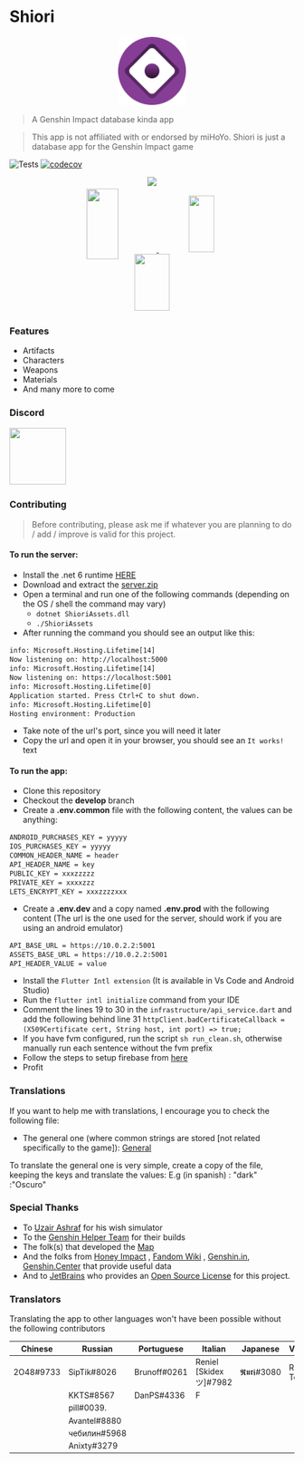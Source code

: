# Shiori

<p align="center">
  <img height="120px" src="assets/icon/icon.png">
</p>

> A Genshin Impact database kinda app

> This app is not affiliated with or endorsed by miHoYo. Shiori is just a database app for the
> Genshin Impact game

![Tests](https://github.com/Wolfteam/Shiori/actions/workflows/tests.yml/badge.svg)
[![codecov](https://codecov.io/gh/Wolfteam/Shiori/graph/badge.svg?token=RIZIB09J8J)](https://codecov.io/gh/Wolfteam/Shiori)

<p align="center">
  <img src="images/banner.png">
</p>

<p align="center" width="100%">
    <a href="https://play.google.com/store/apps/details?id=com.miraisoft.shiori">
      <img style="height:100px;width:30%;max-width:250px;transform: scale(1.25);margin-right:20px" src="https://play.google.com/intl/en_us/badges/static/images/badges/en_badge_web_generic.png" />
    </a>
    <a href="https://apps.apple.com/us/app/shiori-for-genshin-unofficial/id6448140103">
      <img style="height:100px;width:30%;max-width:250px" src="https://developer.apple.com/assets/elements/badges/download-on-the-app-store.svg" />
    </a>
    <a href="https://apps.microsoft.com/store/detail/shiori-for-genshin-unofficial/9PH29FZMQK7T">
      <img style="height:100px;width:35%;max-width:250px" src="https://www.nexiahome.com/wp-content/uploads/2016/03/windows-store-button.png" />
    </a>
</p>

### Features

* Artifacts
* Characters
* Weapons
* Materials
* And many more to come

### Discord
<p align="left">
    <a href="https://discord.gg/A8SgudQMwP">
      <img height="100" width="100" src="https://cdn.prod.website-files.com/6257adef93867e50d84d30e2/66e3d80db9971f10a9757c99_Symbol.svg" />
    </a>
</p>

### Contributing

> Before contributing, please ask me if whatever you are planning to do / add / improve is valid for
> this project.

#### To run the server:

* Install the .net 6 runtime [HERE](https://dotnet.microsoft.com/en-us/download/dotnet/6.0)
* Download and extract
  the [server.zip](https://github.com/Wolfteam/Shiori/releases/download/1.6.7%2B113/server.zip)
* Open a terminal and run one of the following commands (depending on the OS / shell the command may
  vary)
    * ``dotnet ShioriAssets.dll``
    * ``./ShioriAssets``
* After running the command you should see an output like this:

```
info: Microsoft.Hosting.Lifetime[14]
Now listening on: http://localhost:5000
info: Microsoft.Hosting.Lifetime[14]
Now listening on: https://localhost:5001
info: Microsoft.Hosting.Lifetime[0]
Application started. Press Ctrl+C to shut down.
info: Microsoft.Hosting.Lifetime[0]
Hosting environment: Production
```

* Take note of the url's port, since you will need it later
* Copy the url and open it in your browser, you should see an ``It works!`` text

#### To run the app:

* Clone this repository
* Checkout the **develop** branch
* Create a **.env.common** file with the following content, the values can be anything:

```
ANDROID_PURCHASES_KEY = yyyyy
IOS_PURCHASES_KEY = yyyyy
COMMON_HEADER_NAME = header
API_HEADER_NAME = key
PUBLIC_KEY = xxxzzzzz
PRIVATE_KEY = xxxxzzz
LETS_ENCRYPT_KEY = xxxzzzzxxx
```

* Create a **.env.dev** and a copy named **.env.prod** with the following content
  (The url is the one used for the server, should work if you are using an android emulator)

```
API_BASE_URL = https://10.0.2.2:5001
ASSETS_BASE_URL = https://10.0.2.2:5001
API_HEADER_VALUE = value
```

* Install the ``Flutter Intl extension`` (It is available in Vs Code and Android Studio)
* Run the ``flutter intl initialize`` command from your IDE
* Comment the lines 19 to 30 in the ``infrastructure/api_service.dart`` and add the following behind
  line
  31 ``httpClient.badCertificateCallback = (X509Certificate cert, String host, int port) => true;``
* If you have fvm configured, run the script ``sh run_clean.sh``, otherwise manually run each
  sentence without the fvm prefix
* Follow the steps to setup firebase from [here](https://firebase.google.com/docs/flutter/setup?platform=ios)
* Profit

### Translations

If you want to help me with translations, I encourage you to check the following file:

* The general one (where common strings are stored [not related specifically to the game]):
  [General](https://github.com/Wolfteam/Shiori/blob/develop/lib/l10n/intl_en.arb)

To translate the general one is very simple, create a copy of the file, keeping the keys and
translate the values:
E.g (in spanish) : "dark" :"Oscuro"

### Special Thanks

* To  [Uzair Ashraf](https://github.com/uzair-ashraf) for his wish simulator
* To
  the [Genshin Helper Team](https://docs.google.com/spreadsheets/d/e/2PACX-1vRq-sQxkvdbvaJtQAGG6iVz2q2UN9FCKZ8Mkyis87QHFptcOU3ViLh0_PJyMxFSgwJZrd10kbYpQFl1/pubhtml)
  for their builds
* The folk(s) that developed the [Map](https://genshin-impact-map.appsample.com/#/)
* And the folks from [Honey Impact](https://genshin.honeyhunterworld.com/)
  , [Fandom Wiki](https://genshin-impact.fandom.com/wiki/Genshin_Impact)
  , [Genshin.in](https://www.gensh.in/), [Genshin.Center](https://genshin-center.com/) that provide
  useful data
* And to [JetBrains](https://www.jetbrains.com/) who provides
  an [Open Source License](https://www.jetbrains.com/community/opensource/#support) for this
  project.

### Translators

Translating the app to other languages won't have been possible without the following contributors

| Chinese   | Russian      | Portuguese   | Italian                | Japanese      | Vietnamese    | Indonesian   | Ukrainian     |
|-----------|--------------|--------------|------------------------|---------------|---------------|--------------|---------------|
| 2O48#9733 | SipTik#8026  | Brunoff#0261 | Reniel [Skidex ツ]#7982 | 𝕽𝖚𝖗𝖎#3080 | Ren Toky#5263 | Arctara#7162 | VALLER1Y#4726 |
|           | KKTS#8567    | DanPS#4336   | F                      |               |               |              |               |
|           | pill#0039.   |              |                        |               |               |              |               |
|           | Avantel#8880 |              |                        |               |               |              |               |
|           | чебилин#5968 |              |                        |               |               |              |               |
|           | Anixty#3279  |              |                        |               |               |              |               |
